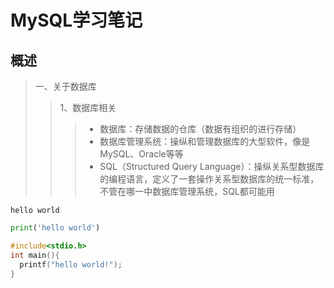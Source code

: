 # MySQL学习笔记

## 概述 

> 一、关于数据库
>> 1、数据库相关
>>> - 数据库：存储数据的仓库（数据有组织的进行存储）  
>>> - 数据库管理系统：操纵和管理数据库的大型软件，像是MySQL、Oracle等等  
>>> - SQL（Structured Query Language）：操纵关系型数据库的编程语言，定义了一套操作关系型数据库的统一标准，不管在哪一中数据库管理系统，SQL都可能用


```shell
hello world
```

```python
print('hello world')
```

```C
#include<stdio.h>
int main(){
  printf("hello world!");
} 
```

